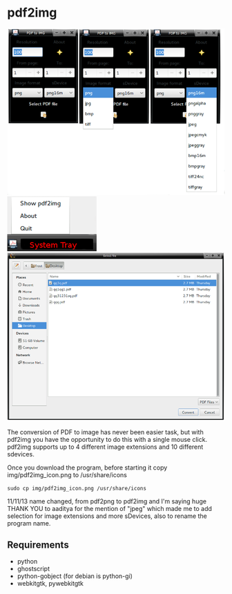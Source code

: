 pdf2img
=======
<img src="img/pdf2img.png" alt="" /><img src="img/tray.png" alt="" /><img src="img/pdf2img-two.png" alt="" />

The conversion of PDF to image has never been easier task, but with pdf2img you have the opportunity to do this with a single mouse click. pdf2img supports up to 4 different image extensions and 10 different sdevices.

Once you download the program, before starting it copy img/pdf2img_icon.png to /usr/share/icons

    sudo cp img/pdf2img_icon.png /usr/share/icons

11/11/13 name changed, from pdf2png to pdf2img and I'm saying huge THANK YOU to aaditya for the mention of "jpeg" which made me to add selection for image extensions and more sDevices, also to rename the program name.
## Requirements

* python 
* ghostscript
* python-gobject (for debian is python-gi)
* webkitgtk, pywebkitgtk